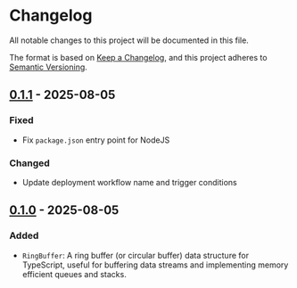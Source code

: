 # Changelog

All notable changes to this project will be documented in this file.

The format is based on [Keep a Changelog](https://keepachangelog.com/en/1.1.0/),
and this project adheres to [Semantic Versioning](https://semver.org/spec/v2.0.0.html).

## [0.1.1] - 2025-08-05

### Fixed

- Fix `package.json` entry point for NodeJS

### Changed

- Update deployment workflow name and trigger conditions

## [0.1.0] - 2025-08-05

### Added

- `RingBuffer`: A ring buffer (or circular buffer) data structure for TypeScript, useful for buffering data streams and implementing memory efficient queues and stacks.

[0.1.1]: https://github.com/zhelvis/structure-ts/compare/v0.1.0...v0.1.1
[0.1.0]: https://github.com/zhelvis/structure-ts/releases/tag/v0.1.0
